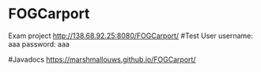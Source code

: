 # FOGCarport
Exam project http://138.68.92.25:8080/FOGCarport/
#Test User
username: aaa
password: aaa

#Javadocs
https://marshmallouws.github.io/FOGCarport/
